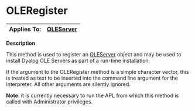 




<h1 class="heading"><span class="name">OLERegister</span></h1>

| Applies To: | [OLEServer](./oleserver.md) |
| --- | ---  |


**Description**


This method is used to register an [OLEServer](./oleserver.md) object and may be used to install Dyalog OLE Servers as part of a run-time installation.


If the argument to the OLERegister method is a simple character vector, this is treated as text to be inserted into the command line argument for the interpreter. All other arguments are silently ignored.


**Note**: it is currently necessary to run the APL from which this method is called with Administrator privileges.



